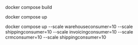docker compose build

docker compose up 

docker compose up --scale warehouseconsumer=10 --scale shippingconsumer=10 --scale invoicingconsumer=10 --scale crmconsumer=10 --scale shippingconsumer=10